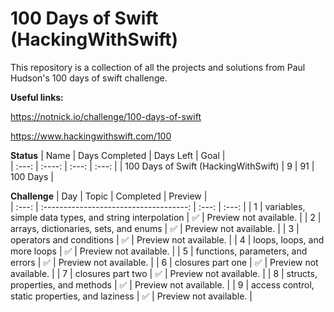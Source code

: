 # 100 Days of Swift (HackingWithSwift)

This repository is a collection of all the projects and solutions from Paul Hudson's 100 days of swift challenge.

**Useful links:**

https://notnick.io/challenge/100-days-of-swift

https://www.hackingwithswift.com/100

**Status**
| Name                              | Days Completed | Days Left | Goal     |      
| :---:                             | :----:         | :---:     | :---:    |
| 100 Days of Swift (HackingWithSwift) | 9              | 91       | 100 Days |

**Challenge**
| Day | Topic                              | Completed | Preview                |      
| :---: | :------------------------------------: | :---:     | :---:                  |
| 1   | variables, simple data types, and string interpolation | ✅       | Preview not available. |
| 2   | arrays, dictionaries, sets, and enums | ✅       | Preview not available. |
| 3   | operators and conditions | ✅       | Preview not available. |
| 4   | loops, loops, and more loops | ✅       | Preview not available. |
| 5   | functions, parameters, and errors | ✅       | Preview not available. |
| 6   | closures part one | ✅       | Preview not available. |
| 7   | closures part two | ✅       | Preview not available. |
| 8   | structs, properties, and methods | ✅       | Preview not available. |
| 9   | access control, static properties, and laziness | ✅       | Preview not available. |